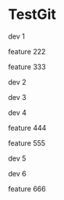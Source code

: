 # TestGit

dev 1

feature 222

feature 333

dev 2

dev 3

dev 4

feature 444

feature 555

dev 5

dev 6

feature 666
